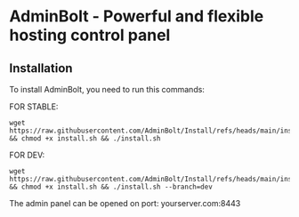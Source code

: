 # AdminBolt - Powerful and flexible hosting control panel

## Installation
To install AdminBolt, you need to run this commands:

FOR STABLE:
```
wget https://raw.githubusercontent.com/AdminBolt/Install/refs/heads/main/install.sh && chmod +x install.sh && ./install.sh
```

FOR DEV:
```
wget https://raw.githubusercontent.com/AdminBolt/Install/refs/heads/main/install.sh && chmod +x install.sh && ./install.sh --branch=dev
```

The admin panel can be opened on port: yourserver.com:8443
